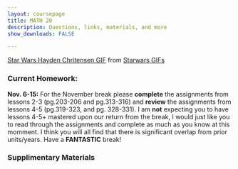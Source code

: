 ```yaml
---
layout: coursepage
title: MATH 20
description: Questions, links, materials, and more 
show_downloads: FALSE

---
```



<div class="tenor-gif-embed" data-postid="4813311" data-share-method="host" data-width="100%" data-aspect-ratio="2.360189573459716"><a href="https://tenor.com/view/star-wars-hayden-chritensen-anakin-skywalker-power-gif-4813311">Star Wars Hayden Chritensen GIF</a> from <a href="https://tenor.com/search/starwars-gifs">Starwars GIFs</a></div><script type="text/javascript" async src="https://tenor.com/embed.js"></script>

### Current Homework:
**Nov. 6-15:** For the November break please **complete** the assignments from lessons 2-3 (pg.203-206 and pg.313-316) and **review** the assignments from lessons 4-5 (pg.319-323, and pg. 328-331). I am **not** expecting you to have lessons 4-5+ mastered upon our return from the break, I would just like you to read through the assignments and complete as much as you know at this momment. I think you will all find that there is significant overlap from prior units/years. Have a **FANTASTIC** break!  

### Supplimentary Materials


